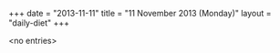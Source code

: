 +++
date = "2013-11-11"
title = "11 November 2013 (Monday)"
layout = "daily-diet"
+++

\<no entries\>